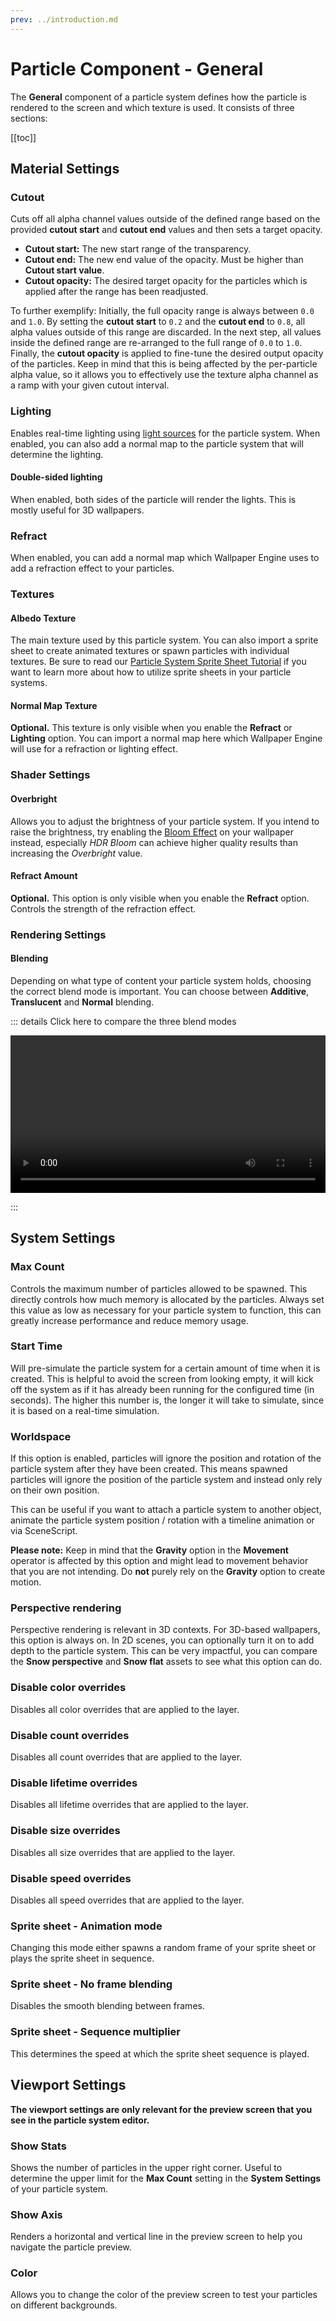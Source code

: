 ```yaml
---
prev: ../introduction.md
---
```


# Particle Component - General

The **General** component of a particle system defines how the particle is rendered to the screen and which texture is used. It consists of three sections:

[[toc]]

## Material Settings

### Cutout

Cuts off all alpha channel values outside of the defined range based on the provided **cutout start** and **cutout end** values and then sets a target opacity.

* **Cutout start:** The new start range of the transparency.
* **Cutout end:** The new end value of the opacity. Must be higher than **Cutout start value**.
* **Cutout opacity:** The desired target opacity for the particles which is applied after the range has been readjusted.

To further exemplify: Initially, the full opacity range is always between `0.0` and `1.0`. By setting the **cutout start** to `0.2` and the **cutout end** to `0.8`, all alpha values outside of this range are discarded. In the next step, all values inside the defined range are re-arranged to the full range of `0.0` to `1.0`. Finally, the **cutout opacity** is applied to fine-tune the desired output opacity of the particles. Keep in mind that this is being affected by the per-particle alpha value, so it allows you to effectively use the texture alpha channel as a ramp with your given cutout interval.

### Lighting

Enables real-time lighting using [light sources](/en/scene/lighting/introduction.html) for the particle system. When enabled, you can also add a normal map to the particle system that will determine the lighting.

#### Double-sided lighting

When enabled, both sides of the particle will render the lights. This is mostly useful for 3D wallpapers.

### Refract

When enabled, you can add a normal map which Wallpaper Engine uses to add a refraction effect to your particles.

### Textures

#### Albedo Texture

The main texture used by this particle system. You can also import a sprite sheet to create animated textures or spawn particles with individual textures. Be sure to read our [Particle System Sprite Sheet Tutorial](/en/scene/particles/tutorial/spritesheet.html) if you want to learn more about how to utilize sprite sheets in your particle systems.

#### Normal Map Texture

**Optional.** This texture is only visible when you enable the **Refract** or **Lighting** option. You can import a normal map here which Wallpaper Engine will use for a refraction or lighting effect.

### Shader Settings

#### Overbright

Allows you to adjust the brightness of your particle system. If you intend to raise the brightness, try enabling the [Bloom Effect](/en/scene/effects/bloom.html) on your wallpaper instead, especially *HDR Bloom* can achieve higher quality results than increasing the *Overbright* value.

#### Refract Amount

**Optional.** This option is only visible when you enable the **Refract** option. Controls the strength of the refraction effect.

### Rendering Settings

#### Blending

Depending on what type of content your particle system holds, choosing the correct blend mode is important. You can choose between **Additive**, **Translucent** and **Normal** blending.

::: details Click here to compare the three blend modes

<video width="100%" controls loop>
  <source src="/videos/particle_system_blending.mp4" type="video/mp4">
  Your browser does not support the video tag.
</video>

:::

## System Settings

### Max Count

Controls the maximum number of particles allowed to be spawned. This directly controls how much memory is allocated by the particles. Always set this value as low as necessary for your particle system to function, this can greatly increase performance and reduce memory usage.

### Start Time

Will pre-simulate the particle system for a certain amount of time when it is created. This is helpful to avoid the screen from looking empty, it will kick off the system as if it has already been running for the configured time (in seconds). The higher this number is, the longer it will take to simulate, since it is based on a real-time simulation.

### Worldspace

If this option is enabled, particles will ignore the position and rotation of the particle system after they have been created. This means spawned particles will ignore the position of the particle system and instead only rely on their own position.

This can be useful if you want to attach a particle system to another object, animate the particle system position / rotation with a timeline animation or via SceneScript.

**Please note:** Keep in mind that the **Gravity** option in the **Movement** operator is affected by this option and might lead to movement behavior that you are not intending. Do **not** purely rely on the **Gravity** option to create motion.

### Perspective rendering

Perspective rendering is relevant in 3D contexts. For 3D-based wallpapers, this option is always on. In 2D scenes, you can optionally turn it on to add depth to the particle system. This can be very impactful, you can compare the **Snow perspective** and **Snow flat** assets to see what this option can do.

### Disable color overrides

Disables all color overrides that are applied to the layer.

### Disable count overrides

Disables all count overrides that are applied to the layer.

### Disable lifetime overrides

Disables all lifetime overrides that are applied to the layer.

### Disable size overrides

Disables all size overrides that are applied to the layer.

### Disable speed overrides

Disables all speed overrides that are applied to the layer.


### Sprite sheet - Animation mode

Changing this mode either spawns a random frame of your sprite sheet or plays the sprite sheet in sequence.

### Sprite sheet - No frame blending

Disables the smooth blending between frames.

### Sprite sheet - Sequence multiplier

This determines the speed at which the sprite sheet sequence is played.

## Viewport Settings

**The viewport settings are only relevant for the preview screen that you see in the particle system editor.**

### Show Stats

Shows the number of particles in the upper right corner. Useful to determine the upper limit for the **Max Count** setting in the **System Settings** of your particle system.

### Show Axis

Renders a horizontal and vertical line in the preview screen to help you navigate the particle preview.

### Color

Allows you to change the color of the preview screen to test your particles on different backgrounds.